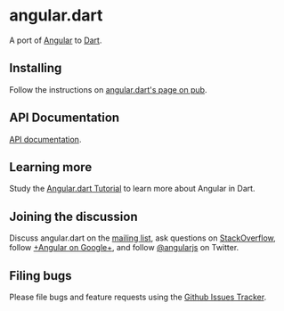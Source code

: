 angular.dart
============

A port of [Angular][ng] to [Dart][dart].

## Installing

Follow the instructions on [angular.dart's page on pub][pub].

## API Documentation

[API documentation][docs].


## Learning more

Study the [Angular.dart Tutorial][tut] to learn more about Angular
in Dart.

## Joining the discussion

Discuss angular.dart on the [mailing list][list],
ask questions on [StackOverflow][so],
follow [+Angular on Google+][plus],
and follow [@angularjs][tw] on Twitter.

## Filing bugs

Please file bugs and feature requests using the [Github Issues Tracker][issues].

[docs]: http://ci.angularjs.org/view/Dart/job/angular.dart-master/javadoc/
[tw]: https://twitter.com/angularjs
[plus]: https://plus.google.com/+AngularJS
[so]: http://stackoverflow.com/questions/tagged/angulardart
[list]: https://groups.google.com/forum/#!forum/angular-dart
[tut]: https://github.com/angular/angular.dart.tutorial
[pub]: http://pub.dartlang.org/packages/angular
[dart]: http://www.dartlang.org
[ng]: http://angularjs.org/
[issues]: https://github.com/angular/angular.dart/issues?state=open

